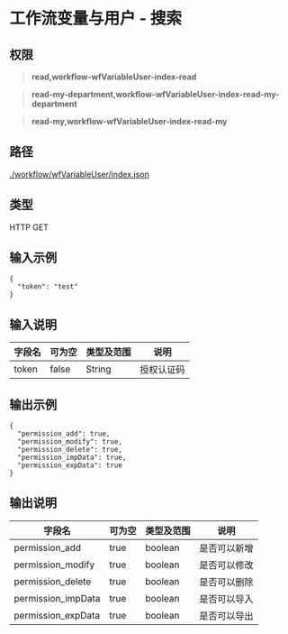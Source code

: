 # 工作流变量与用户 - 搜索

## 权限

> **read,workflow-wfVariableUser-index-read**

> **read-my-department,workflow-wfVariableUser-index-read-my-department**

> **read-my,workflow-wfVariableUser-index-read-my**

## 路径

[./workflow/wfVariableUser/index.json](../../../../workflow/wfVariableUser/index.json)

## 类型

HTTP GET

## 输入示例

```
{
  "token": "test"
}
```

## 输入说明

字段名|可为空|类型及范围|说明
---|---|---|---
token|false|String|授权认证码

## 输出示例

```
{
  "permission_add": true,
  "permission_modify": true,
  "permission_delete": true,
  "permission_impData": true,
  "permission_expData": true
}
```

## 输出说明

字段名|可为空|类型及范围|说明
---|---|---|---
permission_add|true|boolean|是否可以新增
permission_modify|true|boolean|是否可以修改
permission_delete|true|boolean|是否可以删除
permission_impData|true|boolean|是否可以导入
permission_expData|true|boolean|是否可以导出